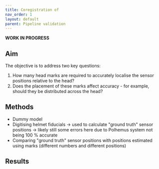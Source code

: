 ```yaml
---
title: Coregistration of 
nav_order: 1
layout: default
parent: Pipeline validation
---
```


**WORK IN PROGRESS**


## Aim
The objective is to address two key questions:
1. How many head marks are required to accurately localise the sensor positions relative to the head?
2. Does the placement of these marks affect accuracy - for example, should they be distributed across the head?


## Methods

* Dummy model
* Digitising helmet fiducials -> used to calculate "ground truth" sensor positions -> likely still some errors here due to Polhemus system not being 100 % accurate
* Comparing "ground truth" sensor positions with positions estimated using marks (different numbers and different positions)


## Results
